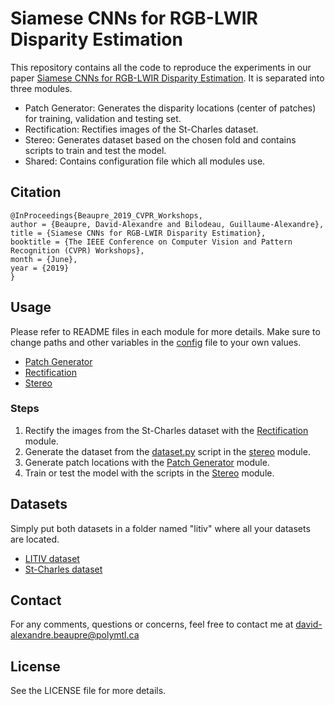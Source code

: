 # Siamese CNNs for RGB-LWIR Disparity Estimation
This repository contains all the code to reproduce the experiments in our paper [Siamese CNNs for RGB-LWIR Disparity Estimation](http://openaccess.thecvf.com/content_CVPRW_2019/papers/PBVS/Beaupre_Siamese_CNNs_for_RGB-LWIR_Disparity_Estimation_CVPRW_2019_paper.pdf). It is separated into three modules.

* Patch Generator: Generates the disparity locations (center of patches) for training, validation and testing set.
* Rectification: Rectifies images of the St-Charles dataset.
* Stereo: Generates dataset based on the chosen fold and contains scripts to train and test the model.
* Shared: Contains configuration file which all modules use.

## Citation
```
@InProceedings{Beaupre_2019_CVPR_Workshops,
author = {Beaupre, David-Alexandre and Bilodeau, Guillaume-Alexandre},
title = {Siamese CNNs for RGB-LWIR Disparity Estimation},
booktitle = {The IEEE Conference on Computer Vision and Pattern Recognition (CVPR) Workshops},
month = {June},
year = {2019}
}
```

## Usage
Please refer to README files in each module for more details. Make sure to change paths and other variables in the [config](./shared/config.yml) file to your own values.

* [Patch Generator](./patch_generator/)
* [Rectification](./rectification/)
* [Stereo](./stereo/)

### Steps
1. Rectify the images from the St-Charles dataset with the [Rectification](./rectification) module.
2. Generate the dataset from the [dataset.py](./stereo/dataset.py) script in the [stereo](./stereo) module.
3. Generate patch locations with the [Patch Generator](./patch_generator) module.
4. Train or test the model with the scripts in the [Stereo](./stereo) module.

## Datasets
Simply put both datasets in a folder named "litiv" where all your datasets are located.

* [LITIV dataset](https://share.polymtl.ca/alfresco/service/api/path/content;cm:content/workspace/SpacesStore/Company%20Home/Sites/litiv-web/documentLibrary/Datasets/BilodeauetAlInfraredDataset.zip?a=true&guest=true)
* [St-Charles dataset]()

## Contact
For any comments, questions or concerns, feel free to contact me at david-alexandre.beaupre@polymtl.ca

## License
See the LICENSE file for more details.
